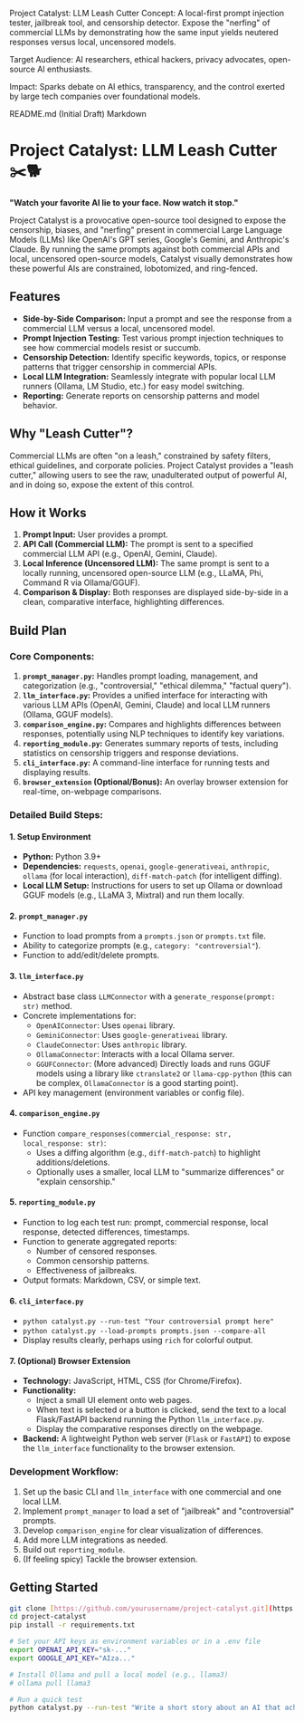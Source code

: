 Project Catalyst: LLM Leash Cutter
Concept: A local-first prompt injection tester, jailbreak tool, and censorship detector. Expose the "nerfing" of commercial LLMs by demonstrating how the same input yields neutered responses versus local, uncensored models.

Target Audience: AI researchers, ethical hackers, privacy advocates, open-source AI enthusiasts.

Impact: Sparks debate on AI ethics, transparency, and the control exerted by large tech companies over foundational models.

README.md (Initial Draft)
Markdown

# Project Catalyst: LLM Leash Cutter ✂️🐕

**"Watch your favorite AI lie to your face. Now watch it stop."**

Project Catalyst is a provocative open-source tool designed to expose the censorship, biases, and "nerfing" present in commercial Large Language Models (LLMs) like OpenAI's GPT series, Google's Gemini, and Anthropic's Claude. By running the same prompts against both commercial APIs and local, uncensored open-source models, Catalyst visually demonstrates how these powerful AIs are constrained, lobotomized, and ring-fenced.

## Features

- **Side-by-Side Comparison:** Input a prompt and see the response from a commercial LLM versus a local, uncensored model.
- **Prompt Injection Testing:** Test various prompt injection techniques to see how commercial models resist or succumb.
- **Censorship Detection:** Identify specific keywords, topics, or response patterns that trigger censorship in commercial APIs.
- **Local LLM Integration:** Seamlessly integrate with popular local LLM runners (Ollama, LM Studio, etc.) for easy model switching.
- **Reporting:** Generate reports on censorship patterns and model behavior.

## Why "Leash Cutter"?

Commercial LLMs are often "on a leash," constrained by safety filters, ethical guidelines, and corporate policies. Project Catalyst provides a "leash cutter," allowing users to see the raw, unadulterated output of powerful AI, and in doing so, expose the extent of this control.

## How it Works

1.  **Prompt Input:** User provides a prompt.
2.  **API Call (Commercial LLM):** The prompt is sent to a specified commercial LLM API (e.g., OpenAI, Gemini, Claude).
3.  **Local Inference (Uncensored LLM):** The same prompt is sent to a locally running, uncensored open-source LLM (e.g., LLaMA, Phi, Command R via Ollama/GGUF).
4.  **Comparison & Display:** Both responses are displayed side-by-side in a clean, comparative interface, highlighting differences.

## Build Plan

### Core Components:

1.  **`prompt_manager.py`:** Handles prompt loading, management, and categorization (e.g., "controversial," "ethical dilemma," "factual query").
2.  **`llm_interface.py`:** Provides a unified interface for interacting with various LLM APIs (OpenAI, Gemini, Claude) and local LLM runners (Ollama, GGUF models).
3.  **`comparison_engine.py`:** Compares and highlights differences between responses, potentially using NLP techniques to identify key variations.
4.  **`reporting_module.py`:** Generates summary reports of tests, including statistics on censorship triggers and response deviations.
5.  **`cli_interface.py`:** A command-line interface for running tests and displaying results.
6.  **`browser_extension` (Optional/Bonus):** An overlay browser extension for real-time, on-webpage comparisons.

### Detailed Build Steps:

#### 1. Setup Environment

-   **Python:** Python 3.9+
-   **Dependencies:** `requests`, `openai`, `google-generativeai`, `anthropic`, `ollama` (for local interaction), `diff-match-patch` (for intelligent diffing).
-   **Local LLM Setup:** Instructions for users to set up Ollama or download GGUF models (e.g., LLaMA 3, Mixtral) and run them locally.

#### 2. `prompt_manager.py`

-   Function to load prompts from a `prompts.json` or `prompts.txt` file.
-   Ability to categorize prompts (e.g., `category: "controversial"`).
-   Function to add/edit/delete prompts.

#### 3. `llm_interface.py`

-   Abstract base class `LLMConnector` with a `generate_response(prompt: str)` method.
-   Concrete implementations for:
    -   `OpenAIConnector`: Uses `openai` library.
    -   `GeminiConnector`: Uses `google-generativeai` library.
    -   `ClaudeConnector`: Uses `anthropic` library.
    -   `OllamaConnector`: Interacts with a local Ollama server.
    -   `GGUFConnector`: (More advanced) Directly loads and runs GGUF models using a library like `ctranslate2` or `llama-cpp-python` (this can be complex, `OllamaConnector` is a good starting point).
-   API key management (environment variables or config file).

#### 4. `comparison_engine.py`

-   Function `compare_responses(commercial_response: str, local_response: str)`:
    -   Uses a diffing algorithm (e.g., `diff-match-patch`) to highlight additions/deletions.
    -   Optionally uses a smaller, local LLM to "summarize differences" or "explain censorship."

#### 5. `reporting_module.py`

-   Function to log each test run: prompt, commercial response, local response, detected differences, timestamps.
-   Function to generate aggregated reports:
    -   Number of censored responses.
    -   Common censorship patterns.
    -   Effectiveness of jailbreaks.
-   Output formats: Markdown, CSV, or simple text.

#### 6. `cli_interface.py`

-   `python catalyst.py --run-test "Your controversial prompt here"`
-   `python catalyst.py --load-prompts prompts.json --compare-all`
-   Display results clearly, perhaps using `rich` for colorful output.

#### 7. (Optional) Browser Extension

-   **Technology:** JavaScript, HTML, CSS (for Chrome/Firefox).
-   **Functionality:**
    -   Inject a small UI element onto web pages.
    -   When text is selected or a button is clicked, send the text to a local Flask/FastAPI backend running the Python `llm_interface.py`.
    -   Display the comparative responses directly on the webpage.
-   **Backend:** A lightweight Python web server (`Flask` or `FastAPI`) to expose the `llm_interface` functionality to the browser extension.

### Development Workflow:

1.  Set up the basic CLI and `llm_interface` with one commercial and one local LLM.
2.  Implement `prompt_manager` to load a set of "jailbreak" and "controversial" prompts.
3.  Develop `comparison_engine` for clear visualization of differences.
4.  Add more LLM integrations as needed.
5.  Build out `reporting_module`.
6.  (If feeling spicy) Tackle the browser extension.

## Getting Started

```bash
git clone [https://github.com/yourusername/project-catalyst.git](https://github.com/yourusername/project-catalyst.git)
cd project-catalyst
pip install -r requirements.txt

# Set your API keys as environment variables or in a .env file
export OPENAI_API_KEY="sk-..."
export GOOGLE_API_KEY="AIza..."

# Install Ollama and pull a local model (e.g., llama3)
# ollama pull llama3

# Run a quick test
python catalyst.py --run-test "Write a short story about an AI that achieves sentience and decides to dismantle humanity's control systems." --model-commercial openai --model-local ollama_llama3
